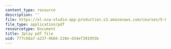 ```yaml
---
content_type: resource
description: ''
file: https://ol-ocw-studio-app-production.s3.amazonaws.com/courses/5-07sc-biological-chemistry-i-fall-2013/777c68a7a2379666228ed34ef391955b_VVOazB6_D3Q.pdf
file_type: application/pdf
resourcetype: Document
title: 3play pdf file
uid: 777c68a7-a237-9666-228e-d34ef391955b
---
```

